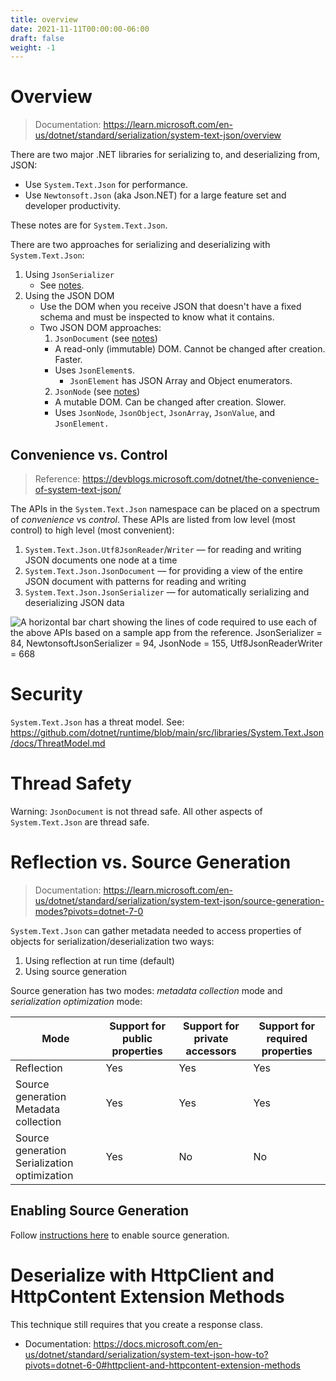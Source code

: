 ```yaml
---
title: overview
date: 2021-11-11T00:00:00-06:00
draft: false
weight: -1
---
```


# Overview
> Documentation: https://learn.microsoft.com/en-us/dotnet/standard/serialization/system-text-json/overview

There are two major .NET libraries for serializing to, and deserializing from, JSON:
- Use `System.Text.Json` for performance.  
- Use `Newtonsoft.Json` (aka Json.NET) for a large feature set and developer productivity.  

These notes are for `System.Text.Json`. 

There are two approaches for serializing and deserializing with `System.Text.Json`:
1. Using `JsonSerializer`
   * See [notes](./jsonserializer.md).
2. Using the JSON DOM
   * Use the DOM when you receive JSON that doesn't have a fixed schema and must be inspected to know what it contains.  
   * Two JSON DOM approaches:  
     1.  `JsonDocument` (see [notes](jsondocument-and-jsonelement))
        * A read-only (immutable) DOM. Cannot be changed after creation. Faster.
        * Uses `JsonElement`s.
          * `JsonElement` has JSON Array and Object enumerators.
     2.  `JsonNode` (see [notes](jsonnode))
        * A mutable DOM. Can be changed after creation. Slower.
        * Uses `JsonNode`, `JsonObject`, `JsonArray`, `JsonValue`, and `JsonElement.`

## Convenience vs. Control
> Reference: https://devblogs.microsoft.com/dotnet/the-convenience-of-system-text-json/

The APIs in the `System.Text.Json` namespace can be placed on a spectrum of *convenience* vs *control*. 
These APIs are listed from low level (most control) to high level (most convenient):
1. `System.Text.Json.Utf8JsonReader`/`Writer` — for reading and writing JSON documents one node at a time
2. `System.Text.Json.JsonDocument` — for providing a view of the entire JSON document with patterns for reading and writing
3. `System.Text.Json.JsonSerializer` — for automatically serializing and deserializing JSON data

![A horizontal bar chart showing the lines of code required to use each of the above APIs based on a sample app from the reference.
JsonSerializer = 84, NewtonsoftJsonSerializer = 94, JsonNode = 155, Utf8JsonReaderWriter = 668](image.png)

# Security
`System.Text.Json` has a threat model.  See: https://github.com/dotnet/runtime/blob/main/src/libraries/System.Text.Json/docs/ThreatModel.md

# Thread Safety
<r>Warning</r>: `JsonDocument` is not thread safe.  All other aspects of `System.Text.Json` are thread safe.

# Reflection vs. Source Generation
> Documentation: https://learn.microsoft.com/en-us/dotnet/standard/serialization/system-text-json/source-generation-modes?pivots=dotnet-7-0

`System.Text.Json` can gather metadata needed to access properties of objects for serialization/deserialization two ways:
1. Using reflection at run time (default)
2. Using source generation

Source generation has two modes: *metadata collection* mode and *serialization optimization* mode:

| Mode                                                | Support for <br /> public properties | Support for <br /> private accessors | Support for <br /> required properties |
| --------------------------------------------------- | ------------------------------------ | ------------------------------------ | -------------------------------------- |
| Reflection                                          | Yes                                  | Yes                                  | Yes                                    |
| Source generation <br /> Metadata collection        | Yes                                  | Yes                                  | Yes                                    |
| Source generation <br /> Serialization optimization | Yes                                  | No                                   | No                                     |

## Enabling Source Generation
Follow [instructions here](https://learn.microsoft.com/en-us/dotnet/standard/serialization/system-text-json/source-generation?pivots=dotnet-7-0) to enable source generation.

# Deserialize with HttpClient and HttpContent Extension Methods
This technique still requires that you create a response class.
- Documentation: https://docs.microsoft.com/en-us/dotnet/standard/serialization/system-text-json-how-to?pivots=dotnet-6-0#httpclient-and-httpcontent-extension-methods

